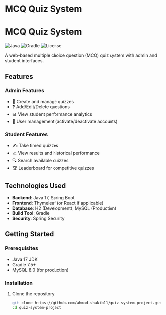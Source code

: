 ﻿# MCQ Quiz System

# MCQ Quiz System

![Java](https://img.shields.io/badge/Java-17-blue)
![Gradle](https://img.shields.io/badge/Gradle-7.5-green)
![License](https://img.shields.io/badge/License-MIT-orange)

A web-based multiple choice question (MCQ) quiz system with admin and student interfaces.

## Features

### Admin Features
- 📝 Create and manage quizzes
- ❓ Add/Edit/Delete questions
- 📊 View student performance analytics
- 🔐 User management (activate/deactivate accounts)

### Student Features
- ✍️ Take timed quizzes
- 📈 View results and historical performance
- 🔍 Search available quizzes
- 🏆 Leaderboard for competitive quizzes

## Technologies Used
- **Backend**: Java 17, Spring Boot
- **Frontend**: Thymeleaf (or React if applicable)
- **Database**: H2 (Development), MySQL (Production)
- **Build Tool**: Gradle
- **Security**: Spring Security

## Getting Started

### Prerequisites
- Java 17 JDK
- Gradle 7.5+
- MySQL 8.0 (for production)

### Installation
1. Clone the repository:
   ```bash
   git clone https://github.com/ahmad-shakib11/quiz-system-project.git
   cd quiz-system-project
